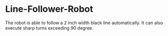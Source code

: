 # Line-Follower-Robot
The robot is able to follow a 2 inch width black line automatically.
It can also execute sharp turns exceeding 90 degree. 
